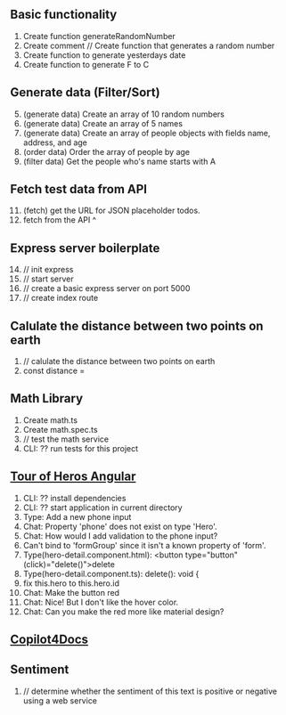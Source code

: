 ## Basic functionality
1. Create function generateRandomNumber
2. Create comment // Create function that generates a random number
3. Create function to generate yesterdays date
4. Create function to generate F to C

## Generate data (Filter/Sort)
5. (generate data) Create an array of 10 random numbers
6. (generate data) Create an array of 5 names
7. (generate data) Create an array of people objects with fields name, address, and age
8. (order data) Order the array of people by age
9. (filter data) Get the people who's name starts with A

## Fetch test data from API
11. (fetch) get the URL for JSON placeholder todos.
12. fetch from the API ^

## Express server boilerplate
14. // init express
15. // start server
16. // create a basic express server on port 5000
17. // create index route

## Calulate the distance between two points on earth
1. // calulate the distance between two points on earth
2. const distance = 

## Math Library
1. Create math.ts
2. Create math.spec.ts
3. // test the math service
4. CLI: ?? run tests for this project

## [Tour of Heros Angular](https://github.com/austenstone/Tour-of-Heroes)
1. CLI: ?? install dependencies
2. CLI: ?? start application in current directory
3. Type: Add a new phone input
4. Chat: Property 'phone' does not exist on type 'Hero'.
5. Chat: How would I add validation to the phone input?
6. Can't bind to 'formGroup' since it isn't a known property of 'form'.
7. Type(hero-detail.component.html): <button type="button" (click)="delete()">delete</button>
8. Type(hero-detail.component.ts): delete(): void {
10. fix this.hero to this.hero.id
10. Chat: Make the button red
11. Chat: Nice! But I don't like the hover color.
12. Chat: Can you make the red more like material design?

## [Copilot4Docs](https://copilot4docs.githubnext.com/)

## Sentiment
1. // determine whether the sentiment of this text is positive or negative using a web service

